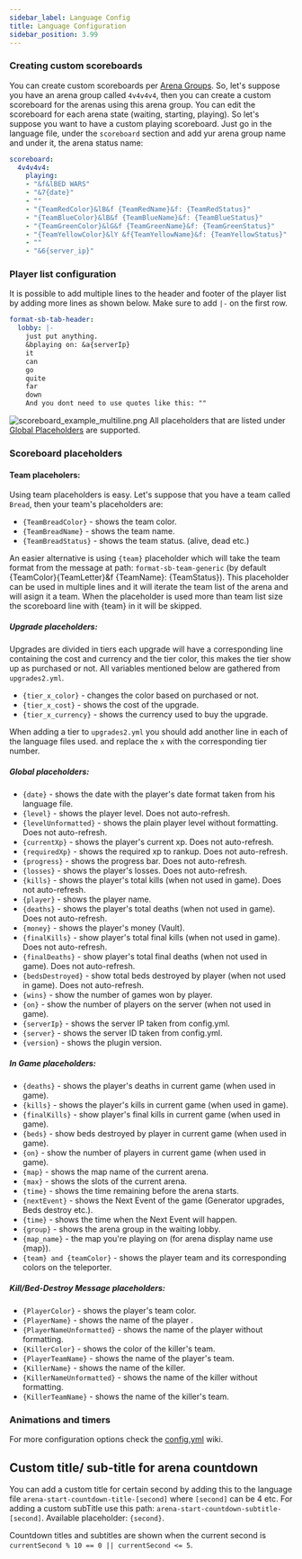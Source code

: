 ```yaml
---
sidebar_label: Language Config
title: Language Configuration
sidebar_position: 3.99
---
```

### Creating custom scoreboards
You can create custom scoreboards per [Arena Groups](../setup/arena-groups). So, let's suppose you have an arena group called `4v4v4v4`, then you can create a custom scoreboard for the arenas using this arena group. You can edit the scoreboard for each arena state (waiting, starting, playing). So let's suppose you want to have a custom playing scoreboard. Just go in the language file, under the `scoreboard` section and add yur arena group name and under it, the arena status name:
```yaml
scoreboard:
  4v4v4v4:
    playing:
    - "&f&lBED WARS"
    - "&7{date}"
    - ""
    - "{TeamRedColor}&lB&f {TeamRedName}&f: {TeamRedStatus}"
    - "{TeamBlueColor}&lB&f {TeamBlueName}&f: {TeamBlueStatus}"
    - "{TeamGreenColor}&lG&f {TeamGreenName}&f: {TeamGreenStatus}"
    - "{TeamYellowColor}&lY &f{TeamYellowName}&f: {TeamYellowStatus}"
    - ""
    - "&6{server_ip}"
```

### Player list configuration
It is possible to add multiple lines to the header and footer of the player list by adding more lines as shown below.
Make sure to add `|-` on the first row.
```yaml
format-sb-tab-header:
  lobby: |-
    just put anything.
    &bplaying on: &a{serverIp}
    it
    can
    go
    quite
    far 
    down
    And you dont need to use quotes like this: ""
```
![scoreboard_example_multiline.png](/uploads/scoreboard_example_multiline.png)
All placeholders that are listed under [Global Placeholders](language-configuration#global-placeholders) are supported.

### Scoreboard placeholders

#### Team placeholers:
Using team placeholders is easy. Let's suppose that you have a team called `Bread`, then your team's placeholders are:
- `{TeamBreadColor}` - shows the team color.
- `{TeamBreadName}` - shows the team name.
- `{TeamBreadStatus}` - shows the team status. (alive, dead etc.)

An easier alternative is using `{team}` placeholder which will take the team format from the message at path: `format-sb-team-generic` (by default {TeamColor}{TeamLetter}&f {TeamName}: {TeamStatus}). This placeholder can be used in multiple lines and it will iterate the team list of the arena and will asign it a team. When the placeholder is used more than team list size the scoreboard line with {team} in it will be skipped.

##### Upgrade placeholders:
Upgrades are divided in tiers each upgrade will have a corresponding line containing the cost and currency and the tier color, this makes the tier show up as purchased or not. 
All variables mentioned below are gathered from `upgrades2.yml`.
- `{tier_x_color}` - changes the color based on purchased or not.
- `{tier_x_cost}` - shows the cost of the upgrade.
- `{tier_x_currency}` - shows the currency used to buy the upgrade.

When adding a tier to `upgrades2.yml` you should add another line in each of the language files used. and replace the `x` with the corresponding tier number.

##### Global placeholders:
- `{date}` - shows the date with the player's date format taken from his language file.
- `{level}` - shows the player level. Does not auto-refresh.
- `{levelUnformatted}` - shows the plain player level without formatting. Does not auto-refresh.
- `{currentXp}` - shows the player's current xp. Does not auto-refresh.
- `{requiredXp}` - shows the required xp to rankup. Does not auto-refresh.
- `{progress}` - shows the progress bar. Does not auto-refresh.
- `{losses}` - shows the player's losses. Does not auto-refresh.
- `{kills}` - shows the player's total kills (when not used in game). Does not auto-refresh.
- `{player}` - shows the player name.
- `{deaths}` - shows the player's total deaths (when not used in game). Does not auto-refresh.
- `{money}` - shows the player's money (Vault).
- `{finalKills}` - show player's total final kills (when not used in game). Does not auto-refresh.
- `{finalDeaths}` - show player's total final deaths (when not used in game). Does not auto-refresh.
- `{bedsDestroyed}` - show total beds destroyed by player (when not used in game). Does not auto-refresh.
- `{wins}` - show the number of games won by player.
- `{on}` - show the number of players on the server (when not used in game).
- `{serverIp}` - shows the server IP taken from config.yml.
- `{server}` - shows the server ID taken from config.yml.
- `{version}` - shows the plugin version.

##### In Game placeholders:
- `{deaths}` - shows the player's deaths in current game (when used in game).
- `{kills}` - shows the player's kills in current game (when used in game).
- `{finalKills}` - show player's final kills in current game (when used in game).
- `{beds}` - show beds destroyed by player in current game (when used in game).
- `{on}` - show the number of players in current game (when used in game).
- `{map}` - shows the map name of the current arena.
- `{max}` - shows the slots of the current arena.
- `{time}` - shows the time remaining before the arena starts.
- `{nextEvent}` - shows the Next Event of the game (Generator upgrades, Beds destroy etc.).
- `{time}` - shows the time when the Next Event will happen.
- `{group}` - shows the arena group in the waiting lobby.
- `{map_name}` - the map you're playing on (for arena display name use {map}).
- `{team} and {teamColor}` - shows the player team and its corresponding colors on the teleporter.

##### Kill/Bed-Destroy Message placeholders:
- `{PlayerColor}` - shows the player's team color.
- `{PlayerName}` - shows the name of the player .
- `{PlayerNameUnformatted}` - shows the name of the player without formatting.
- `{KillerColor}` - shows the color of the killer's team.
- `{PlayerTeamName}` - shows the name of the player's team.
- `{KillerName}` - shows the name of the killer.
- `{KillerNameUnformatted}` - shows the name of the killer without formatting.
- `{KillerTeamName}` - shows the name of the killer's team.


### Animations and timers
For more configuration options check the [config.yml](main-configuration) wiki.


Custom title/ sub-title for arena countdown
---------
You can add a custom title for certain second by adding this to the language file `arena-start-countdown-title-[second]` where `[second]` can be 4 etc. For adding a custom subTitle use this path: `arena-start-countdown-subtitle-[second]`. Available placeholder: `{second}`.

Countdown titles and subtitles are shown when the current second is `currentSecond % 10 == 0 || currentSecond <= 5`.
